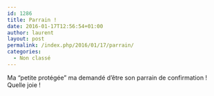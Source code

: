 ```yaml
---
id: 1286
title: Parrain !
date: 2016-01-17T12:56:54+01:00
author: laurent
layout: post
permalink: /index.php/2016/01/17/parrain/
categories:
  - Non classé
---
```

Ma &ldquo;petite protégée&rdquo; ma demandé d&rsquo;être son parrain de confirmation ! Quelle joie !